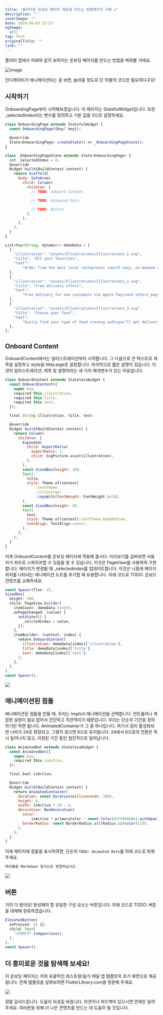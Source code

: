```yaml
---
title: "플러터로 온보딩 페이지 캐로셀 만드는 방법패키지 사용 x"
description: ""
coverImage: ""
date: 2024-08-03 15:53
ogImage: 
  url: 
tag: Tech
originalTitle: ""
link: ""
---
```




플러터 앱에서 아래와 같이 보여지는 온보딩 페이지를 만드는 방법을 배워볼 거에요.

![image](https://miro.medium.com/v2/resize:fit:960/1*QTCiaojbDwpoaW8f3COl4g.gif)

인디케이터가 애니메이션되는 걸 보면, 놀라울 정도로 단 10줄의 코드만 필요하다구요!

## 시작하기

<div class="content-ad"></div>

OnboardingPage부터 시작해보겠습니다. 이 페이지는 StatefulWidget입니다. 또한 \_selectedIndex라는 변수를 정의하고 기본 값을 0으로 설정하세요.

```js
class OnboardingPage extends StatefulWidget {
  const OnboardingPage({Key? key});

  @override
  State<OnboardingPage> createState() => _OnboardingPageState();
}

class _OnboardingPageState extends State<OnboardingPage> {
  int _selectedIndex = 0;
  @override
  Widget build(BuildContext context) {
    return Scaffold(
      body: SafeArea(
        child: Column(
          children: [
            // TODO: Onboard Content

            // TODO: Animated Dots

            // TODO: Button
          ],
        ),
      ),
    );
  }
}

List<Map<String, dynamic>> demoData = [
  {
    "illustration": "assets/Illustrations/Illustrations_1.svg",
    "title": "All your favorites",
    "text":
        "Order from the best local restaurants \nwith easy, on-demand delivery.",
  },
  {
    "illustration": "assets/Illustrations/Illustrations_2.svg",
    "title": "Free delivery offers",
    "text":
        "Free delivery for new customers via Apple Pay\nand others payment methods.",
  },
  {
    "illustration": "assets/Illustrations/Illustrations_3.svg",
    "title": "Choose your food",
    "text":
        "Easily find your type of food craving and\nyou’ll get delivery in wide range.",
  },
];
```

## Onboard Content

OnboardContent에서는 일러스트레이션부터 시작합니다. 그 다음으로 큰 텍스트로 제목을 설정하고 style을 titleLarge로 설정합니다. 마지막으로 짧은 설명이 있습니다. 이것이 일러스트레이션, 제목 및 설명이라는 세 가지 매개변수가 있는 이유입니다.

<div class="content-ad"></div>

```js
class OnboardContent extends StatelessWidget {
  const OnboardContent({
    super.key,
    required this.illustration,
    required this.title,
    required this.text,
  });

  final String illustration, title, text;

  @override
  Widget build(BuildContext context) {
    return Column(
      children: [
        Expanded(
          child: AspectRatio(
            aspectRatio: 1,
            child: SvgPicture.asset(illustration),
          ),
        ),
        const SizedBox(height: 16),
        Text(
          title,
          style: Theme.of(context)
              .textTheme
              .titleLarge!
              .copyWith(fontWeight: FontWeight.bold),
        ),
        const SizedBox(height: 8),
        Text(
          text,
          style: Theme.of(context).textTheme.bodyMedium,
          textAlign: TextAlign.center,
        ),
      ],
    );
  }
}
```

이제 OnboardContent를 온보딩 페이지에 적용해 봅시다. 미리보기를 살펴보면 사용자가 좌우로 스와이프할 수 있음을 알 수 있습니다. 이것은 PageView를 사용하여 구현합니다. 페이지가 변경될 때 \_selectedindex를 업데이트합니다. 이것은 나중에 페이지 위치를 나타내는 애니메이션 도트를 추가할 때 유용합니다. 아래 코드로 TODO: 온보드 컨텐츠를 교체하세요.

```js
const Spacer(flex: 2),
SizedBox(
  height: 500,
  child: PageView.builder(
    itemCount: demoData.length,
    onPageChanged: (value) {
      setState(() {
        _selctedIndex = value;
      });
    },
    itemBuilder: (context, index) {
      return OnboardContent(
        illustration: demoData[index]['illustration'],
        title: demoData[index]['title'],
        text: demoData[index]['text'],
      );
    },
  ),
),
const Spacer(),
```

<img src="/assets/img/Flutter-App-Intro-Onboarding-Screen-with-Carousel-Animated-Dots-—-NO-Package_1.png" />

<div class="content-ad"></div>

## 애니메이션된 점들

애니메이션된 점들을 만들 때, 우리는 Implicit 애니메이션을 선택합니다. 컨트롤러나 복잡한 설정이 필요 없어서 간단하고 직관적이기 때문입니다. 우리는 단순히 기간을 정의하기만 하면 됩니다. AnimatedContainer가 그 중 하나입니다. 여기서 점이 활성화되면 너비가 24로 확장되고, 그렇지 않으면 6으로 유지됩니다. 24에서 6으로의 전환은 즉시 일어나지 않고, 지정된 기간 동안 점진적으로 일어납니다.

```js
class AnimatedDot extends StatelessWidget {
  const AnimatedDot({
    super.key,
    required this.isActive,
  });

  final bool isActive;

  @override
  Widget build(BuildContext context) {
    return AnimatedContainer(
      duration: const Duration(milliseconds: 300),
      height: 6,
      width: isActive ? 20 : 6,
      decoration: BoxDecoration(
        color:
            isActive ? primaryColor : const Color(0xFF868686).withOpacity(0.25),
        borderRadius: const BorderRadius.all(Radius.circular(12)),
      ),
    );
  }
}
```

이제 페이지에 점들을 표시하려면, 단순히 `TODO: Animated Dots`를 아래 코드로 바꿔주세요.

<div class="content-ad"></div>

```js
테이블을 Markdown 형식으로 변경하십시오.
```

<img src="https://miro.medium.com/v2/resize:fit:1000/1*EqZt2mTJcM8dbXJHGFl8UQ.gif" />

## 버튼

거의 다 왔어요! 완성해야 할 유일한 구성 요소는 버튼입니다. 아래 코드로 TODO: 버튼을 대체해 완료하겠습니다.

<div class="content-ad"></div>

```js
ElevatedButton(
  onPressed: () {},
  child: Text(
    "시작하기".toUpperCase(),
  ),
),
const Spacer(),
```

## 더 흥미로운 것을 탐색해 보세요!

이 온보딩 페이지는 저희 포괄적인 레스토랑/음식 배달 앱 템플릿의 초기 화면으로 제공됩니다. 전체 템플릿을 살펴보려면 FlutterLibrary.com을 방문해 주세요.

<img src="/assets/img/Flutter-App-Intro-Onboarding-Screen-with-Carousel-Animated-Dots-—-NO-Package_3.png" />

<div class="content-ad"></div>

정말 감사드립니다. 도움이 되셨길 바랍니다. 의견이나 피드백이 있으시면 언제든 알려주세요. 여러분을 위해 더 나은 콘텐츠를 만드는 데 도움이 될 것입니다.

<div class="content-ad"></div>
